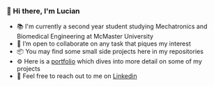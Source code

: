 ### 👋 Hi there, I'm Lucian

- 📚 I'm currently a second year student studying Mechatronics and Biomedical Engineering at McMaster University
- 👯 I’m open to collaborate on any task that piques my interest
- 📦 You may find some small side projects here in my repositories
- ⚙ Here is a [portfolio](https://tungsten-sphynx-361.notion.site/Hi-I-m-Lucian-Cheng-d31f35946d914c38bc1639180b47e106) which dives into more detail on some of my projects
- 🔗 Feel free to reach out to me on [Linkedin](www.linkedin.com/in/luciancheng)



